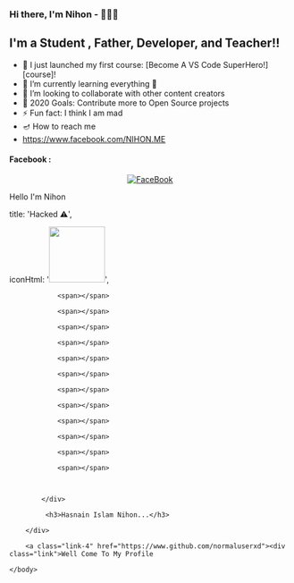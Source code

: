 ### Hi there, I'm Nihon - 🖤👨‍🦯










## I'm a Student , Father, Developer, and Teacher!!

- 🔭 I just launched my first course: [Become A VS Code SuperHero!][course]!
- 🌱 I’m currently learning everything 🤣
- 👯 I’m looking to collaborate with other content creators
- 🥅 2020 Goals: Contribute more to Open Source projects
- ⚡ Fun fact: I think I am mad
- 🪔 How to reach me
- https://www.facebook.com/NIHON.ME


#### Facebook :
<p align="center"> 
<a href="[https://www.facebook.com/ERROR.NIHON](https://www.facebook.com/NIHON.ME)"><img title="FaceBook" src="https://img.shields.io/badge/FB-Hasnain Islam Nihon-lightgrey?style=for-the-badge&logo=facebook"></a>
</p>


<p> Hello I'm Nihon </p>





  title: 'Hacked ⚠️',

  iconHtml: '<img src="https://www.pngplay.com/wp-content/uploads/2/Hacker-PNG-Background.png" height="100px" width="100px"/>',

  <!DOCTYPE html>




                <span></span>

                <span></span>

                <span></span>

                <span></span>

                <span></span>

                <span></span>

                <span></span>

                <span></span>

                <span></span>     

                <span></span>

                <span></span>

                <span></span>

                      

            </div>

             <h3>Hasnain Islam Nihon...</h3>

        </div>

        <a class="link-4" href="https://www.github.com/normaluserxd"><div class="link">Well Come To My Profile

</div></a> 

    </body>

</html>
